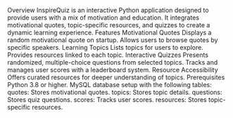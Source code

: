 Overview
InspireQuiz is an interactive Python application designed to provide users with a mix of motivation and education. It integrates motivational quotes, topic-specific resources, and quizzes to create a dynamic learning experience.
Features
Motivational Quotes
Displays a random motivational quote on startup.
Allows users to browse quotes by specific speakers.
Learning Topics
Lists topics for users to explore.
Provides resources linked to each topic.
Interactive Quizzes
Presents randomized, multiple-choice questions from selected topics.
Tracks and manages user scores with a leaderboard system.
Resource Accessibility
Offers curated resources for deeper understanding of topics.
Prerequisites
Python 3.8 or higher.
MySQL database setup with the following tables:
quotes: Stores motivational quotes.
topics: Stores topic details.
questions: Stores quiz questions.
scores: Tracks user scores.
resources: Stores topic-specific resources.
